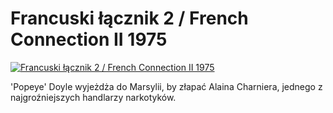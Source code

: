 Francuski łącznik 2 / French Connection II 1975 
=============
[![Francuski łącznik 2 / French Connection II 1975 ](http://vidos.pl/images/player.gif)](http://vidos.pl/francuski-lacznik-2-french-connection-ii-1975)

 'Popeye' Doyle wyjeżdża do Marsylii, by złapać Alaina Charniera, jednego z najgroźniejszych handlarzy narkotyków.
